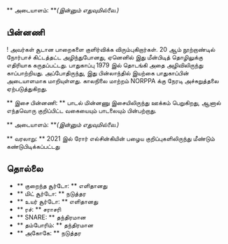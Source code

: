** அடையாளம்: ***(இன்னும் எதுவுமில்லை.)*

## பின்னணி

! அவர்கள் சூடான பாறைகளை குளிர்விக்க விரும்புகிறார்கள். 20 ஆம் நூற்றாண்டில்
நோர்பாச் கிட்டத்தட்ட அழிந்துபோனது, ஏனெனில் இது மீன்பிடித் தொழிலுக்கு எதிரியாக
கருதப்பட்டது. பாதுகாப்பு 1979 இல் தொடங்கி அதை அழிவிலிருந்து காப்பாற்றியது.
அப்போதிருந்து, இது பின்லாந்தில் இயற்கை பாதுகாப்பின் அடையாளமாக மாறியுள்ளது.
காலநிலை மாற்றம் NORPPA க்கு நேரடி அச்சுறுத்தலை ஏற்படுத்துகிறது.

** இசை பின்னணி: ** பாடல் மின்னணு இசையிலிருந்து ஊக்கம் பெறுகிறது, ஆனால் எந்தவொரு
குறிப்பிட்ட வகையையும் பாடலையும் பின்பற்றாது.

** அடையாளம்: ***(இன்னும் எதுவுமில்லை.)*

** வரலாறு: ** 2021 இல் ரோர் எல்சின்கியின் பழைய குறிப்புகளிலிருந்து மீண்டும்
கண்டுபிடிக்கப்பட்டது

## தொல்லை

* ** குறைந்த சூர்டோ: ** எளிதானது
* ** மிட் சூர்டோ: ** நடுத்தர
* ** உயர் சூர்டோ: ** எளிதானது
* ** ரச்: ** சராசரி
* ** SNARE: ** தந்திரமான
* ** தம்போரிம்: ** தந்திரமான
* ** அகோகே: ** நடுத்தர
